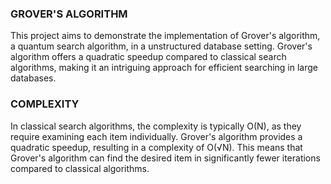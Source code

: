 ### GROVER'S ALGORITHM
This project aims to demonstrate the implementation of Grover's algorithm, a quantum search algorithm, in a unstructured database setting. Grover's algorithm offers a quadratic speedup compared to classical search algorithms, making it an intriguing approach for efficient searching in large databases.
### COMPLEXITY
In classical search algorithms, the complexity is typically O(N), as they require examining each item individually. Grover's algorithm provides a quadratic speedup, resulting in a complexity of O(√N). This means that Grover's algorithm can find the desired item in significantly fewer iterations compared to classical algorithms.
